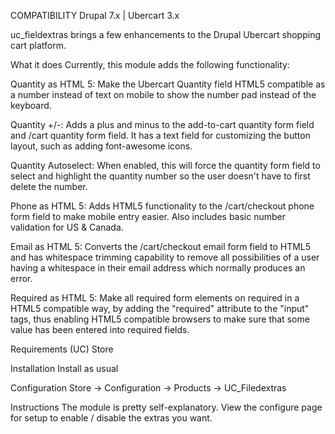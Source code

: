 COMPATIBILITY
Drupal 7.x | Ubercart 3.x

uc_fieldextras brings a few enhancements to the Drupal Ubercart shopping cart platform.

What it does
Currently, this module adds the following functionality:

Quantity as HTML 5: Make the Ubercart Quantity field HTML5 compatible as a number instead of text on mobile to show the number pad instead of the keyboard.

Quantity +/-: Adds a plus and minus to the add-to-cart quantity form field and /cart quantity form field. It has a text field for customizing the button layout, such as adding font-awesome icons.

Quantity Autoselect: When enabled, this will force the quantity form field to select and highlight the quantity number so the user doesn't have to first delete the number.

Phone as HTML 5: Adds HTML5 functionality to the /cart/checkout phone form field to make mobile entry easier. Also includes basic number validation for US & Canada.

Email as HTML 5: Converts the /cart/checkout email form field to HTML5 and has whitespace trimming capability to remove all possibilities of a user having a whitespace in their email address which normally produces an error.

Required as HTML 5: Make all required form elements on required in a HTML5 compatible way, by adding the "required" attribute to the "input" tags, thus enabling HTML5 compatible browsers to make sure that some value has been entered into required fields.

Requirements
(UC) Store

Installation
Install as usual

Configuration
Store -> Configuration -> Products -> UC_Filedextras

Instructions
The module is pretty self-explanatory. View the configure page for setup to enable / disable the extras you want.
